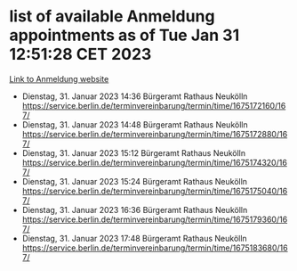 # list of available Anmeldung appointments as of Tue Jan 31 12:51:28 CET 2023
[Link to Anmeldung website](https://service.berlin.de/terminvereinbarung/termin/tag.php?termin=0&anliegen[]=120686&dienstleisterlist=122210,122217,327316,122219,327312,122227,327314,122231,327346,122243,327348,122252,329742,122260,329745,122262,329748,122254,329751,122271,327278,122273,327274,122277,327276,330436,122280,327294,122282,327290,122284,327292,327539,122291,327270,122285,327266,122286,327264,122296,327268,150230,329760,122301,327282,122297,327286,122294,327284,122312,329763,122314,329775,122304,327330,122311,327334,122309,327332,122281,327352,122279,329772,122276,327324,122274,327326,122267,329766,122246,327318,122251,327320,122257,327322,122208,327298,122226,327300,121362,121364&herkunft=http%3A%2F%2Fservice.berlin.de%2Fdienstleistung%2F120686%2F)
- Dienstag, 31. Januar 2023 14:36 Bürgeramt Rathaus Neukölln https://service.berlin.de/terminvereinbarung/termin/time/1675172160/167/
- Dienstag, 31. Januar 2023 14:48 Bürgeramt Rathaus Neukölln https://service.berlin.de/terminvereinbarung/termin/time/1675172880/167/
- Dienstag, 31. Januar 2023 15:12 Bürgeramt Rathaus Neukölln https://service.berlin.de/terminvereinbarung/termin/time/1675174320/167/
- Dienstag, 31. Januar 2023 15:24 Bürgeramt Rathaus Neukölln https://service.berlin.de/terminvereinbarung/termin/time/1675175040/167/
- Dienstag, 31. Januar 2023 16:36 Bürgeramt Rathaus Neukölln https://service.berlin.de/terminvereinbarung/termin/time/1675179360/167/
- Dienstag, 31. Januar 2023 17:48 Bürgeramt Rathaus Neukölln https://service.berlin.de/terminvereinbarung/termin/time/1675183680/167/
